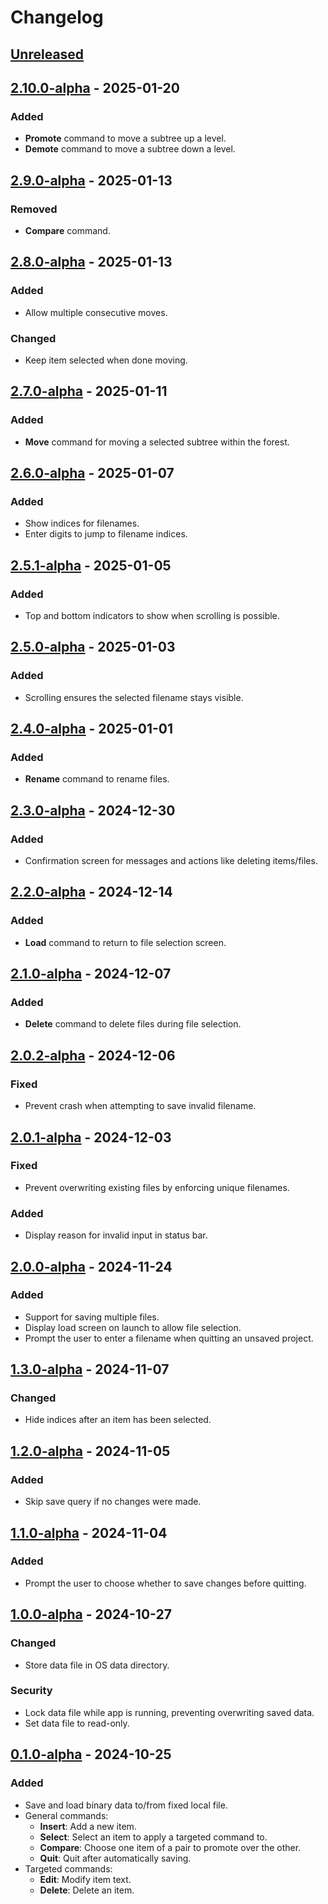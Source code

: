 # Changelog

## [Unreleased]

## [2.10.0-alpha] - 2025-01-20

### Added
- **Promote** command to move a subtree up a level.
- **Demote** command to move a subtree down a level.

## [2.9.0-alpha] - 2025-01-13

### Removed
- **Compare** command.

## [2.8.0-alpha] - 2025-01-13

### Added
- Allow multiple consecutive moves.

### Changed
- Keep item selected when done moving.

## [2.7.0-alpha] - 2025-01-11

### Added
- **Move** command for moving a selected subtree within the forest.

## [2.6.0-alpha] - 2025-01-07

### Added
- Show indices for filenames.
- Enter digits to jump to filename indices.

## [2.5.1-alpha] - 2025-01-05

### Added
- Top and bottom indicators to show when scrolling is possible.

## [2.5.0-alpha] - 2025-01-03

### Added
- Scrolling ensures the selected filename stays visible.

## [2.4.0-alpha] - 2025-01-01

### Added
- **Rename** command to rename files.

## [2.3.0-alpha] - 2024-12-30

### Added
- Confirmation screen for messages and actions like deleting items/files.

## [2.2.0-alpha] - 2024-12-14

### Added
- **Load** command to return to file selection screen.

## [2.1.0-alpha] - 2024-12-07

### Added
- **Delete** command to delete files during file selection.

## [2.0.2-alpha] - 2024-12-06

### Fixed
- Prevent crash when attempting to save invalid filename.

## [2.0.1-alpha] - 2024-12-03

### Fixed
- Prevent overwriting existing files by enforcing unique filenames.

### Added
- Display reason for invalid input in status bar.

## [2.0.0-alpha] - 2024-11-24

### Added
- Support for saving multiple files.
- Display load screen on launch to allow file selection.
- Prompt the user to enter a filename when quitting an unsaved project.

## [1.3.0-alpha] - 2024-11-07

### Changed
- Hide indices after an item has been selected.

## [1.2.0-alpha] - 2024-11-05

### Added
- Skip save query if no changes were made.

## [1.1.0-alpha] - 2024-11-04

### Added
- Prompt the user to choose whether to save changes before quitting.

## [1.0.0-alpha] - 2024-10-27

### Changed
- Store data file in OS data directory.

### Security
- Lock data file while app is running, preventing overwriting saved data.
- Set data file to read-only.

## [0.1.0-alpha] - 2024-10-25

### Added
- Save and load binary data to/from fixed local file.
- General commands:
  - **Insert**: Add a new item.
  - **Select**: Select an item to apply a targeted command to.
  - **Compare**: Choose one item of a pair to promote over the other.
  - **Quit**: Quit after automatically saving.
- Targeted commands:
  - **Edit**: Modify item text.
  - **Delete**: Delete an item.

[Unreleased]: https://github.com/darthkeith/sieve-selector/compare/v2.10.0-alpha...HEAD
[2.10.0-alpha]: https://github.com/darthkeith/sieve-selector/compare/v2.9.0-alpha...v2.10.0-alpha
[2.9.0-alpha]: https://github.com/darthkeith/sieve-selector/compare/v2.8.0-alpha...v2.9.0-alpha
[2.8.0-alpha]: https://github.com/darthkeith/sieve-selector/compare/v2.7.0-alpha...v2.8.0-alpha
[2.7.0-alpha]: https://github.com/darthkeith/sieve-selector/compare/v2.6.0-alpha...v2.7.0-alpha
[2.6.0-alpha]: https://github.com/darthkeith/sieve-selector/compare/v2.5.1-alpha...v2.6.0-alpha
[2.5.1-alpha]: https://github.com/darthkeith/sieve-selector/compare/v2.5.0-alpha...v2.5.1-alpha
[2.5.0-alpha]: https://github.com/darthkeith/sieve-selector/compare/v2.4.0-alpha...v2.5.0-alpha
[2.4.0-alpha]: https://github.com/darthkeith/sieve-selector/compare/v2.3.0-alpha...v2.4.0-alpha
[2.3.0-alpha]: https://github.com/darthkeith/sieve-selector/compare/v2.2.0-alpha...v2.3.0-alpha
[2.2.0-alpha]: https://github.com/darthkeith/sieve-selector/compare/v2.1.0-alpha...v2.2.0-alpha
[2.1.0-alpha]: https://github.com/darthkeith/sieve-selector/compare/v2.0.2-alpha...v2.1.0-alpha
[2.0.2-alpha]: https://github.com/darthkeith/sieve-selector/compare/v2.0.1-alpha...v2.0.2-alpha
[2.0.1-alpha]: https://github.com/darthkeith/sieve-selector/compare/v2.0.0-alpha...v2.0.1-alpha
[2.0.0-alpha]: https://github.com/darthkeith/sieve-selector/compare/v1.3.0-alpha...v2.0.0-alpha
[1.3.0-alpha]: https://github.com/darthkeith/sieve-selector/compare/v1.2.0-alpha...v1.3.0-alpha
[1.2.0-alpha]: https://github.com/darthkeith/sieve-selector/compare/v1.1.0-alpha...v1.2.0-alpha
[1.1.0-alpha]: https://github.com/darthkeith/sieve-selector/compare/v1.0.0-alpha...v1.1.0-alpha
[1.0.0-alpha]: https://github.com/darthkeith/sieve-selector/compare/v0.1.0-alpha...v1.0.0-alpha
[0.1.0-alpha]: https://github.com/darthkeith/sieve-selector/releases/tag/v0.1.0-alpha

